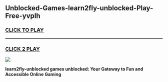 
## Unblocked-Games-learn2fly-unblocked-Play-Free-yvplh
<h3>
<a href="https://premium76.site?title=learn2fly-unblocked&ref=19M">CLICK TO PLAY</a></h3>
<hr>

<h3>
<a href="https://premium76.site?title=learn2fly-unblocked&ref=19M">CLICK 2 PLAY</a>
  
</h3>

<a href="https://premium76.site?title=learn2fly-unblocked&ref=19M"><img src="https://clearcache.store/games.png"></a>


**learn2fly-unblocked games unblocked: Your Gateway to Fun and Accessible Online Gaming**
